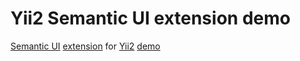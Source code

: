 # Yii2 Semantic UI extension demo

[Semantic UI](http://semantic-ui.com) [extension](https://github.com/zelenin/yii2-semantic-ui-demo) for [Yii2](http://www.yiiframework.com) [demo](http://yii2-semantic-ui.zelenin.pw)
